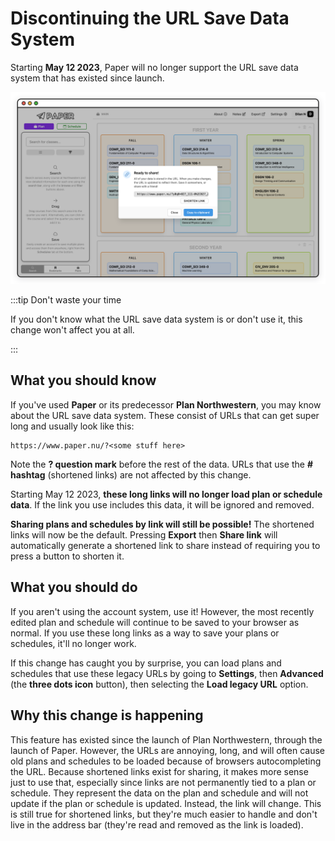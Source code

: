 # Discontinuing the URL Save Data System

Starting **May 12 2023**, Paper will no longer support the URL save data system that has existed since launch.

![Discontinuing URL save data system](/img/paper/discontinuing-url-save-1.png)

:::tip Don't waste your time

If you don't know what the URL save data system is or don't use it, this change won't affect you at all.

:::

## What you should know

If you've used **Paper** or its predecessor **Plan Northwestern**, you may know about the URL save data system. These consist of URLs that can get super long and usually look like this:

```
https://www.paper.nu/?<some stuff here>
```

Note the **? question mark** before the rest of the data. URLs that use the **# hashtag** (shortened links) are not affected by this change.

Starting May 12 2023, **these long links will no longer load plan or schedule data**. If the link you use includes this data, it will be ignored and removed.

**Sharing plans and schedules by link will still be possible!** The shortened links will now be the default. Pressing **Export** then **Share link** will automatically generate a shortened link to share instead of requiring you to press a button to shorten it.

## What you should do

If you aren't using the account system, use it! However, the most recently edited plan and schedule will continue to be saved to your browser as normal. If you use these long links as a way to save your plans or schedules, it'll no longer work.

If this change has caught you by surprise, you can load plans and schedules that use these legacy URLs by going to **Settings**, then **Advanced** (the **three dots icon** button), then selecting the **Load legacy URL** option.

## Why this change is happening

This feature has existed since the launch of Plan Northwestern, through the launch of Paper. However, the URLs are annoying, long, and will often cause old plans and schedules to be loaded because of browsers autocompleting the URL. Because shortened links exist for sharing, it makes more sense just to use that, especially since links are not permanently tied to a plan or schedule. They represent the data on the plan and schedule and will not update if the plan or schedule is updated. Instead, the link will change. This is still true for shortened links, but they're much easier to handle and don't live in the address bar (they're read and removed as the link is loaded).
